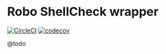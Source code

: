 # Robo ShellCheck wrapper

[![CircleCI](https://circleci.com/gh/Sweetchuck/robo-shellcheck/tree/1.x.svg?style=svg)](https://circleci.com/gh/Sweetchuck/robo-shellcheck/?branch=1.x)
[![codecov](https://codecov.io/gh/Sweetchuck/robo-shellcheck/branch/1.x/graph/badge.svg?token=HSF16OGPyr)](https://app.codecov.io/gh/Sweetchuck/robo-shellcheck/branch/1.x)

@todo
